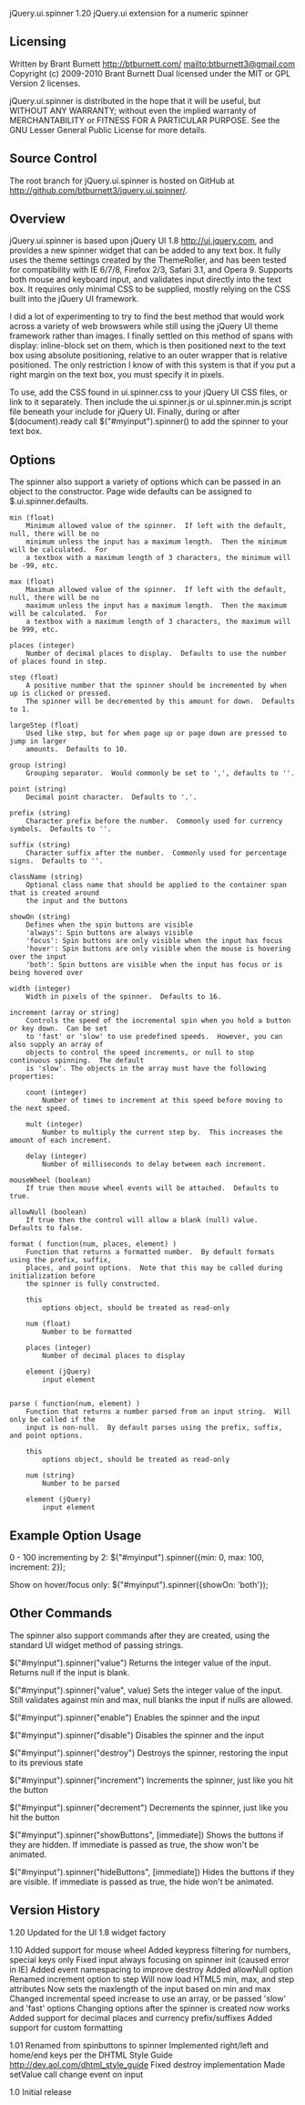 jQuery.ui.spinner 1.20
jQuery.ui extension for a numeric spinner

Licensing
----------

Written by Brant Burnett <http://btburnett.com/> <mailto:btburnett3@gmail.com>
Copyright (c) 2009-2010 Brant Burnett
Dual licensed under the MIT or GPL Version 2 licenses.

jQuery.ui.spinner is distributed in the hope that it will be useful,
but WITHOUT ANY WARRANTY; without even the implied warranty of
MERCHANTABILITY or FITNESS FOR A PARTICULAR PURPOSE.  See the
GNU Lesser General Public License for more details.

Source Control
---------------

The root branch for jQuery.ui.spinner is hosted on GitHub at
<http://github.com/btburnett3/jquery.ui.spinner/>.

Overview
---------

jQuery.ui.spinner is based upon jQuery UI 1.8 <http://ui.jquery.com>, and provides a new
spinner widget that can be added to any text box.  It fully uses the theme settings created by the
ThemeRoller, and has been tested for compatibility with IE 6/7/8, Firefox 2/3, Safari 3.1, and
Opera 9.  Supports both mouse and keyboard input, and validates input directly into the text box.
It requires only minimal CSS to be supplied, mostly relying on the CSS built into the jQuery UI
framework.

I did a lot of experimenting to try to find the best method that would work across a variety of
web browswers while still using the jQuery UI theme framework rather than images.  I finally
settled on this method of spans with display: inline-block set on them, which is then
positioned next to the text box using absolute positioning, relative to an outer wrapper that
is relative positioned.  The only restriction I know of with this system is that if you put
a right margin on the text box, you must specify it in pixels.

To use, add the CSS found in ui.spinner.css to your jQuery UI CSS files, or link to it
separately.  Then include the ui.spinner.js or ui.spinner.min.js script file beneath your
include for jQuery UI.  Finally, during or after $(document).ready call $("#myinput").spinner()
to add the spinner to your text box.

Options
--------

The spinner also support a variety of options which can be passed in an object to the
constructor.  Page wide defaults can be assigned to $.ui.spinner.defaults.

	min (float)
		Minimum allowed value of the spinner.  If left with the default, null, there will be no
		minimum unless the input has a maximum length.  Then the minimum will be calculated.  For
		a textbox with a maximum length of 3 characters, the minimum will be -99, etc.
					
	max (float)
		Maximum allowed value of the spinner.  If left with the default, null, there will be no
		maximum unless the input has a maximum length.  Then the maximum will be calculated.  For
		a textbox with a maximum length of 3 characters, the maximum will be 999, etc.
		
	places (integer)
		Number of decimal places to display.  Defaults to use the number of places found in step.
				
	step (float)
		A positive number that the spinner should be incremented by when up is clicked or pressed.
		The spinner will be decremented by this amount for down.  Defaults to 1.
		
	largeStep (float)
		Used like step, but for when page up or page down are pressed to jump in larger
		amounts.  Defaults to 10.
		
	group (string)
		Grouping separator.  Would commonly be set to ',', defaults to ''.
	
	point (string)
		Decimal point character.  Defaults to '.'.
		
	prefix (string)
		Character prefix before the number.  Commonly used for currency symbols.  Defaults to ''.
		
	suffix (string)
		Character suffix after the number.  Commonly used for percentage signs.  Defaults to ''.
		
	className (string)
		Optional class name that should be applied to the container span that is created around
		the input and the buttons
		
	showOn (string)
		Defines when the spin buttons are visible
		'always': Spin buttons are always visible
		'focus': Spin buttons are only visible when the input has focus
		'hover': Spin buttons are only visible when the mouse is hovering over the input
		'both': Spin buttons are visible when the input has focus or is being hovered over
		
	width (integer)
		Width in pixels of the spinner.  Defaults to 16.
		
	increment (array or string)
		Controls the speed of the incremental spin when you hold a button or key down.  Can be set
		to 'fast' or 'slow' to use predefined speeds.  However, you can also supply an array of
		objects to control the speed increments, or null to stop continuous spinning.  The default
		is 'slow'. The objects in the array must have the following properties:
		
		count (integer)
			Number of times to increment at this speed before moving to the next speed.
		
		mult (integer)
			Number to multiply the current step by.  This increases the amount of each increment.
		
		delay (integer)
			Number of milliseconds to delay between each increment.
		
	mouseWheel (boolean)
		If true then mouse wheel events will be attached.  Defaults to true.
		
	allowNull (boolean)
		If true then the control will allow a blank (null) value.  Defaults to false.
	
	format ( function(num, places, element) )
		Function that returns a formatted number.  By default formats using the prefix, suffix,
		places, and point options.  Note that this may be called during initialization before
		the spinner is fully constructed.
		
		this
			options object, should be treated as read-only
		
		num (float)
			Number to be formatted
		
		places (integer)
			Number of decimal places to display
		
		element (jQuery)
			input element
			
		
	parse ( function(num, element) )
		Function that returns a number parsed from an input string.  Will only be called if the
		input is non-null.  By default parses using the prefix, suffix, and point options.
		
		this
			options object, should be treated as read-only
		
		num (string)
			Number to be parsed
		
		element (jQuery)
			input element
		
Example Option Usage
---------------------

0 - 100 incrementing by 2:
	$("#myinput").spinner({min: 0, max: 100, increment: 2});
	
Show on hover/focus only:
	$("#myinput").spinner({showOn: 'both'});
	
Other Commands
---------------

The spinner also support commands after they are created, using the standard UI widget method
of passing strings.

$("#myinput").spinner("value")
	Returns the integer value of the input.  Returns null if the input is blank.
	
$("#myinput").spinner("value", value)
	Sets the integer value of the input.  Still validates against min and max, null blanks the
	input if nulls are allowed.
	
$("#myinput").spinner("enable")
	Enables the spinner and the input
	
$("#myinput").spinner("disable")
	Disables the spinner and the input
	
$("#myinput").spinner("destroy")
	Destroys the spinner, restoring the input to its previous state
	
$("#myinput").spinner("increment")
	Increments the spinner, just like you hit the button
	
$("#myinput").spinner("decrement")
	Decrements the spinner, just like you hit the button

$("#myinput").spinner("showButtons", [immediate])
	Shows the buttons if they are hidden.  If immediate is passed as true, the show won't be
	animated.
	
$("#myinput").spinner("hideButtons", [immediate])
	Hides the buttons if they are visible.  If immediate is passed as true, the hide won't be
	animated.
	
Version History
----------------

1.20
	Updated for the UI 1.8 widget factory

1.10
	Added support for mouse wheel
	Added keypress filtering for numbers, special keys only
	Fixed input always focusing on spinner init (caused error in IE)
	Added event namespacing to improve destroy
	Added allowNull option
	Renamed increment option to step
	Will now load HTML5 min, max, and step attributes
	Now sets the maxlength of the input based on min and max
	Changed incremental speed increase to use an array, or be passed 'slow' and 'fast' options
	Changing options after the spinner is created now works
	Added support for decimal places and currency prefix/suffixes
	Added support for custom formatting

1.01
	Renamed from spinbuttons to spinner
	Implemented right/left and home/end keys per the DHTML Style Guide <http://dev.aol.com/dhtml_style_guide>
	Fixed destroy implementation
	Made setValue call change event on input

1.0
	Initial release